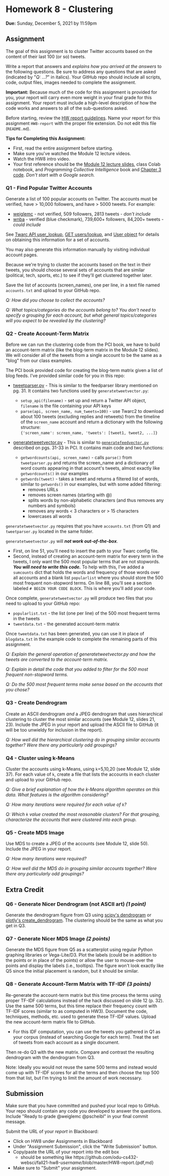 # Homework 8 - Clustering
**Due:** Sunday, December 5, 2021 by 11:59pm  

## Assignment

The goal of this assignment is to cluster Twitter accounts based on the content of their last 100 (or so) tweets.

Write a report that answers and *explains how you arrived at the answers* to the following questions.  Be sure to address any questions that are asked (indicated by "*Q: ...?*" in italics). Your GitHub repo should include all scripts, code, output files, images needed to complete the assignment.
 
**Important:** Because much of the code for this assignment is provided for you, your report will carry even more weight in your final grade for this assignment.  Your report must include a high-level description of how the code works and answers to all of the sub-questions asked.

Before starting, review the [HW report guidelines](https://github.com/odu-cs432-websci/public/blob/main/fall21/getting-started/reports.md).  Name your report for this assignment `HW8-report` with the proper file extension.  Do not edit this file (`README.md`).

**Tips for Completing this Assignment:**
* First, read the entire assignment before starting.
* Make sure you've watched the Module 12 lecture videos.
* Watch the HW8 intro video.
* Your first reference should be the [Module 12 lecture slides](https://docs.google.com/presentation/d/10Oo6E3U2goYCgztDf11UzGUFYxm2oksfiUv1id1sEcg/edit?usp=sharing), class Colab notebook, and *Programming Collective Intelligence* book and [Chapter 3 code](https://github.com/arthur-e/Programming-Collective-Intelligence/tree/master/chapter3).  *Don't start with a Google search.*

### Q1 - Find Popular Twitter Accounts
Generate a list of 100 popular accounts on Twitter.  The accounts must be verified, have > 10,000 followers, and have > 5000 tweets.  For example:
* [weiglemc](https://twitter.com/weiglemc) - not verified, 509 followers, 2813 tweets - *don't include*
* [wnba](https://twitter.com/WNBA) - verified (blue checkmark), 739,600+ followers, 84,200+ tweets - *could include*

See [Twarc API user_lookup](https://twarc-project.readthedocs.io/en/latest/api/client/#twarc.client.Twarc.user_lookup), [GET users/lookup](https://developer.twitter.com/en/docs/accounts-and-users/follow-search-get-users/api-reference/get-users-lookup),  and [User object](https://developer.twitter.com/en/docs/twitter-api/data-dictionary/object-model/user) for details on obtaining this information for a set of accounts.  

You may also generate this information manually by visiting individual account pages. 

Because we're trying to cluster the accounts based on the text in their tweets, you should choose several sets of accounts that are similar (political, tech, sports, etc.) to see if they'll get clustered together later.

Save the list of accounts (screen_names), one per line, in a text file named `accounts.txt` and upload to your GitHub repo.

*Q: How did you choose to collect the accounts?*

*Q: What topics/categories do the accounts belong to?  You don't need to specify a grouping for each account, but what general topics/categories will you expect to be revealed by the clustering?*

### Q2 - Create Account-Term Matrix

Before we can run the clustering code from the PCI book, we have to build an account-term matrix (like the blog-term matrix in the Module 12 slides).  We will consider all of the tweets from a single account to be the same as a "blog" from our class examples.

The PCI book provided code for creating the blog-term matrix given a list of blog feeds.  I've provided similar code for you in this repo:
* [tweetparser.py](tweetparser.py) - This is similar to the feedparser library mentioned on pg. 31.  It contains two functions used by `generatetweetvector.py`:
    * `setup_api(filename)` - set up and return a Twitter API object, `filename` is the file containing your API keys
    * `parse(api, screen_name, num_tweets=100)` - use Twarc2 to download about 100 tweets (excluding replies and retweets) from the timeline of the `screen_name` account and return a dictionary with the following structure:   
    `{'screen_name': screen_name, 'tweets': [tweet1, tweet2, ...]}`

* [generatetweetvector.py](generatetweetvector.py) - This is similar to [`generatefeedvector.py`](https://github.com/arthur-e/Programming-Collective-Intelligence/blob/master/chapter3/generatefeedvector.py) described on pgs. 31-33 in PCI.  It contains main code and two functions:
    * `getwordcounts(api, screen_name)` - calls `parse()` from `tweetparser.py` and returns the screen_name and a dictionary of word counts appearing in that account's tweets, almost exactly like `getwordcounts()` in our examples
    * `getwords(tweet)` - takes a tweet and returns a filtered list of words, similar to `getwords()` in our examples, but with some added filtering:
        * removes URLs
        * removes screen names (starting with @)
        * splits words by non-alphabetic characters (and thus removes any numbers and symbols)
        * removes any words < 3 characters or > 15 characters
        * lowercases all words

`generatetweetvector.py` requires that you have `accounts.txt` (from Q1) and `tweetparser.py` located in the same folder.  

`generatetweetvector.py` will ***not work out-of-the-box***.  
* First, on line 51, you'll need to insert the path to your Twarc config file.
* Second, instead of creating an account-term matrix for every term in the tweets, I only want the 500 most popular terms that are not stopwords.  ***You will need to write this code.***  To help with this, I've added a `sumcounts` dict that holds the words and frequency of those words over all accounts and a blank list `popularlist` where you should store the 500 most frequent non-stopword terms. On line 88, you'll see a section labeled `# BEGIN YOUR CODE BLOCK`. This is where you'll add your code.

Once complete, `generatetweetvector.py` will produce two files that you need to upload to your GitHub repo:
* `popularlist.txt` - the list (one per line) of the 500 most frequent terms in the tweets
* `tweetdata.txt` - the generated account-term matrix

Once `tweetdata.txt` has been generated, you can use it in place of `blogdata.txt` in the example code to complete the remaining parts of this assignment.

*Q: Explain the general operation of generatetweetvector.py and how the tweets are converted to the account-term matrix.*

*Q: Explain in detail the code that you added to filter for the 500 most frequent non-stopword terms.*

*Q: Do the 500 most frequent terms make sense based on the accounts that you chose?*

### Q3 - Create Dendrogram
Create an ASCII dendrogram *and* a JPEG dendrogram that uses hierarchical clustering to cluster the most similar accounts (see Module 12, slides 21, 23).  Include the JPEG in your report and upload the ASCII file to GitHub (it will be too unwieldy for inclusion in the report).

*Q: How well did the hierarchical clustering do in grouping similar accounts together?  Were there any particularly odd groupings?*

### Q4 - Cluster using k-Means
Cluster the accounts using k-Means, using `k`=5,10,20 (see Module 12, slide 37).  For each value of `k`, create a file that lists the accounts in each cluster and upload to your GitHub repo.  

*Q: Give a brief explanation of how the k-Means algorithm operates on this data.  What features is the algorithm considering?*

*Q: How many iterations were required for each value of `k`?*

*Q: Which `k` value created the most reasonable clusters?  For that grouping, characterize the accounts that were clustered into each group.*

### Q5 - Create MDS Image

Use MDS to create a JPEG of the accounts (see Module 12, slide 50).  Include the JPEG in your report. 

*Q: How many iterations were required?*

*Q: How well did the MDS do in grouping similar accounts together?  Were there any particularly odd groupings?*

## Extra Credit

### Q6 - Generate Nicer Dendrogram (not ASCII art) *(1 point)* 

Generate the dendrogram figure from Q3 using [scipy's dendrogram](https://docs.scipy.org/doc/scipy/reference/generated/scipy.cluster.hierarchy.dendrogram.html) or [plotly's create_dendrogram](https://plotly.com/python/dendrogram/). The clustering should be the same as what you get in Q3.

### Q7 - Generate Nicer MDS Image *(2 points)* 

Generate the MDS figure from Q5 as a scatterplot using regular Python graphing libraries or Vega-Lite/D3.  Plot the labels (could be in addition to the points or in place of the points) or allow the user to mouse-over the points and display the labels (i.e., tooltips). The figure won't look exactly like Q5 since the initial placement is random, but it should be similar. 

### Q8 - Generate Account-Term Matrix with TF-IDF *(3 points)*  

Re-generate the account-term matrix but this time process the terms using proper TF-IDF calculations instead of the hack discussed on slide 12 (p. 32).  Use the same 500 terms, but this time replace their frequency count with TF-IDF scores (similar to as computed in HW3). Document the code, techniques, methods, etc. used to generate these TF-IDF values.  Upload the new account-term matrix file to GitHub.
*  For this IDF computation, you can use the tweets you gathered in Q1 as your corpus (instead of searching Google for each term).  Treat the set of tweets from each account as a single document.

Then re-do Q3 with the new matrix.  Compare and contrast the resulting dendrogram with the dendrogram from Q3.

Note: Ideally you would not reuse the same 500 terms and instead would come up with TF-IDF scores for all the terms and then choose the top 500 from that list, but I'm trying to limit the amount of work necessary.

## Submission

Make sure that you have committed and pushed your local repo to GitHub.  Your repo should contain any code you developed to answer the questions.  Include "Ready to grade @weiglemc @pscheibl" in your final commit message. 

Submit the URL of your *report* in Blackboard:
* Click on HW8 under Assignments in Blackboard  
* Under "Assignment Submission", click the "Write Submission" button.
* Copy/paste the URL of your report into the edit box
  * should be something like https<nolink>://github.com/odu-cs432-websci/fall21-hw8-*username*/blob/master/HW8-report.{pdf,md}
* Make sure to "Submit" your assignment.
